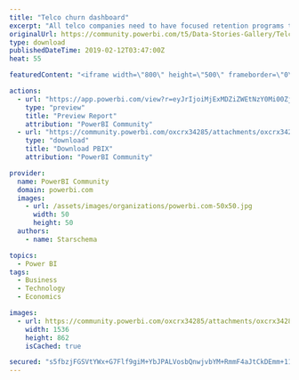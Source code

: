 ```yaml
---
title: "Telco churn dashboard"
excerpt: "All telco companies need to have focused retention programs to mitigate the risk of losing customers by profiling and predicting churners and taking"
originalUrl: https://community.powerbi.com/t5/Data-Stories-Gallery/Telco-churn-dashboard/m-p/621679
type: download
publishedDateTime: 2019-02-12T03:47:00Z
heat: 55

featuredContent: "<iframe width=\"800\" height=\"500\" frameborder=\"0\" src=\"https://app.powerbi.com/view?r=eyJrIjoiMjExMDZiZWEtNzY0Mi00ZjJiLTlkYzAtMmY1ZjJjYmQyZjQ0IiwidCI6ImU3NjJmZmZmLTlmMjctNGFjNy04MmFiLTBmMTg0ZmIwMjkyMyIsImMiOjh9\"></iframe>"

actions:
  - url: "https://app.powerbi.com/view?r=eyJrIjoiMjExMDZiZWEtNzY0Mi00ZjJiLTlkYzAtMmY1ZjJjYmQyZjQ0IiwidCI6ImU3NjJmZmZmLTlmMjctNGFjNy04MmFiLTBmMTg0ZmIwMjkyMyIsImMiOjh9"
    type: "preview"
    title: "Preview Report"
    attribution: "PowerBI Community"
  - url: "https://community.powerbi.com/oxcrx34285/attachments/oxcrx34285/DataStoriesGallery/2480/2/telco_churn.pbix"
    type: "download"
    title: "Download PBIX"
    attribution: "PowerBI Community"

provider:
  name: PowerBI Community
  domain: powerbi.com
  images:
    - url: /assets/images/organizations/powerbi.com-50x50.jpg
      width: 50
      height: 50
  authors:
    - name: Starschema

topics:
  - Power BI
tags:
  - Business
  - Technology
  - Economics

images:
  - url: https://community.powerbi.com/oxcrx34285/attachments/oxcrx34285/DataStoriesGallery/2480/1/thumbnail.PNG
    width: 1536
    height: 862
    isCached: true

secured: "s5fbzjFGSVtYWx+G7Flf9giM+YbJPALVosbQnwjvbYM+RmmF4aJtCkDEmm+11tqjQwKFwj4X57XfLF1kLV8+0R3FgsRldNqm7eciSE54X8Edghhu5mwL7GI50ODNCzS44e8ZGFEhbzHd9VA177FJ9k2BifprAKayTUuBpnyz9YlwUv/5YslB06DV9K8RyI6bqAMidYedAjZTlOlVSgGklqh2Ri7TzH0dqMYBgU37iKDDHEG106kYlj5+T530UdwJgGCA+tWCpmujJhNxwL347NmlwYIEb4BevSJ6S76s1YNbN3zezNyfL7p/KymybuaOpSyYb945grNti9yZxLNPWHzsnW8aQBy3lIgPulXIf4HAGtaeHzyA153g9PoEUwuoH6VkMZ2RvgMym57fx4LYG2jmOmcqdih9KxavM7ChzzE=;iEWMZMmALKTkGKqoQ+Zbiw=="
---
```


